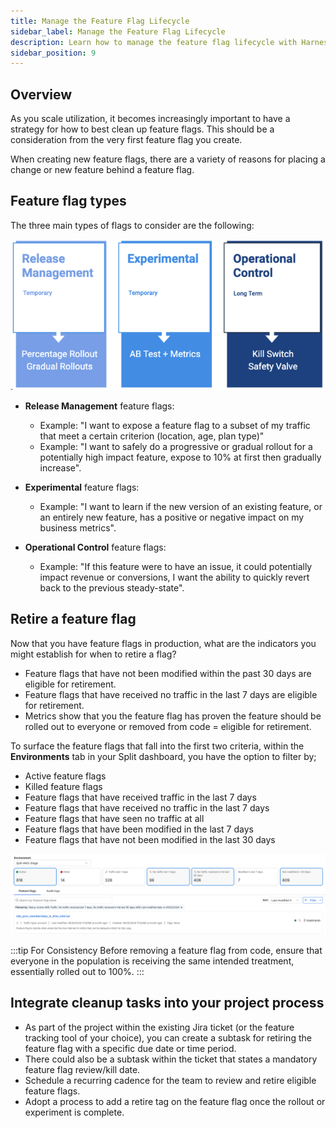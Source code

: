 ```yaml
---
title: Manage the Feature Flag Lifecycle
sidebar_label: Manage the Feature Flag Lifecycle
description: Learn how to manage the feature flag lifecycle with Harness FME.
sidebar_position: 9
---
```


## Overview

As you scale utilization, it becomes increasingly important to have a strategy for how to best  clean up feature flags.  This should be a consideration from the very first feature flag you create.

When creating new feature flags, there are a variety of reasons for placing a change or new feature behind a feature flag. 

## Feature flag types

The three main types of flags to consider are the following:

![](../static/feature-flag-diagram.png)

* **Release Management** feature flags:

  - Example: "I want to expose a feature flag to a subset of my traffic that meet a certain criterion (location, age, plan type)" 
  - Example: "I want to safely do a progressive or gradual rollout for a potentially high impact feature, expose to 10% at first then gradually increase".
* **Experimental** feature flags: 
  - Example: "I want to learn if the new version of an existing feature, or an entirely new feature, has a positive or negative impact on my business metrics".
* **Operational Control** feature flags:
  - Example: "If this feature were to have an issue, it could potentially impact revenue or conversions, I want the ability to quickly revert back to the previous steady-state".

## Retire a feature flag

Now that you have feature flags in production, what are the indicators you might establish for when to retire a flag?

* Feature flags that have not been modified within the past 30 days are eligible for retirement. 
* Feature flags that have received no traffic in the last 7 days are eligible for retirement. 
* Metrics show that you the feature flag has proven the feature should be rolled out to everyone or removed from code = eligible for retirement. 

To surface the feature flags that fall into the first two criteria, within the **Environments** tab in your Split dashboard, you have the option to filter by; 

* Active feature flags
* Killed feature flags
* Feature flags that have received traffic in the last 7 days 
* Feature flags that have received no traffic in the last 7 days 
* Feature flags that have seen no traffic at all 
* Feature flags that have been modified in the last 7 days 
* Feature flags that have not been modified in the last 30 days

![](../static/environment-dropdown.png)

:::tip For Consistency 
Before removing a feature flag from code, ensure that everyone in the population is receiving the same intended treatment, essentially rolled out to 100%.
:::

## Integrate cleanup tasks into your project process

* As part of the project within the existing Jira ticket (or the feature tracking tool of your choice), you can create a subtask for retiring the feature flag with a specific due date or time period.
* There could also be a subtask within the ticket that states a mandatory feature flag review/kill date.
* Schedule a recurring cadence for the team to review and retire eligible feature flags.
* Adopt a process to add a retire tag on the feature flag once the rollout or experiment is complete.